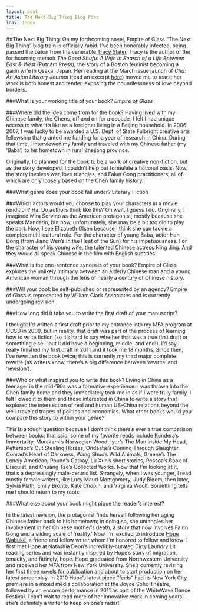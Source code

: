 ```yaml
---
layout: post
title: The Next Big Thing Blog Post
lnav: index
---
```



##The Next Big Thing: On my forthcoming novel, Empire of Glass
“The Next Big Thing” blog train is officially rabid. I’ve been honorably infected, being passed the baton from the venerable [Tracy Slater](http://thegoodshufu.wordpress.com/). Tracy is the author of the forthcoming memoir _The Good Shufu: A Wife in Search of a Life Between East & West_ (Putnam Press), the story of a Boston feminist becoming a gaijin wife in Osaka, Japan. Her reading at the March issue launch of _Cha: An Asian Literary Journal_ (read an excerpt [here](http://www.asiancha.com/content/view/1400/396/)) moved me to tears; her work is both honest and tender, exposing the boundlessness of love beyond borders.

###What is your working title of your book?
_Empire of Glass_

###Where did the idea come from for the book?
Having lived with my Chinese family, the Chens, off and on for a decade, I felt I had unique access to what it’s like as a foreigner living in a Beijing household. In 2006-2007, I was lucky to be awarded a U.S. Dept. of State Fulbright creative arts fellowship that granted me funding for a year of research in China. During that time, I interviewed my family and traveled with my Chinese father (my ‘Baba’) to his hometown in rural Zhejiang province. 

Originally, I’d planned for the book to be a work of creative non-fiction, but as the story developed, I couldn’t help but formulate a fictional basis. Now, the story involves war, love triangles, and Falun Gong practitioners, all of which are only loosely based on the Chen family history. 

###What genre does your book fall under?
Literary Fiction

###Which actors would you choose to play your characters in a movie rendition?
Ha. Do authors think like this? Oh wait, I guess I do. Originally, I imagined Mira Sorvino as the American protagonist, mostly because she speaks Mandarin, but now, unfortunately, she may be a bit too old to play the part. Now, I see Elizabeth Olsen because I think she can tackle a complex multi-cultural role. For the character of young Baba, actor Han Dong (from Jiang Wen’s In the Heat of the Sun) for his impetuousness. For the character of his young wife, the talented Chinese actress Ning Jing. And they would all speak Chinese in the film with English subtitles!

###What is the one-sentence synopsis of your book?
Empire of Glass explores the unlikely intimacy between an elderly Chinese man and a young American woman through the lens of nearly a century of Chinese history.

###Will your book be self-published or represented by an agency?
Empire of Glass is represented by William Clark Associates and is currently undergoing revision.

###How long did it take you to write the first draft of your manuscript?

I thought I’d written a first draft prior to my entrance into my MFA program at UCSD in 2009, but in reality, that draft was part of the process of learning how to write fiction (so it’s hard to say whether that was a true first draft or something else – but it did have a beginning, middle, and end!). I’d say I really finished my first draft in 2011 and it took me 18 months. Since then, I’ve rewritten the book twice; this is currently my third major complete rewrite (as writers know, there’s a big difference between ‘rewrite’ and ‘revision’).

###Who or what inspired you to write this book?
Living in China as a teenager in the mid-‘90s was a formative experience. I was thrown into the Chen family home and they immediately took me in as if I were truly family. I felt I owed it to them and those interested in China to write a story that explored the intersection of real and human US-China relations beyond the well-traveled tropes of politics and economics. 
What other books would you compare this story to within your genre?

This is a tough question because I don’t think there’s ever a true comparison between books; that said, some of my favorite reads include Kundera’s Immortality, Murakami’s Norwegian Wood, Iyer’s The Man Inside My Head, Petterson’s Out Stealing Horses, Ondaatje’s Coming Through Slaughter, Conrad’s Heart of Darkness, Wang Shuo’s Wild Animals, Greene’s The Lonely American, Pound’s Cathay, Lu Xun’s short stories, Pessoa’s Book of Disquiet, and Chuang Tze’s Collected Works. Now that I’m looking at it, that’s a depressingly male-centric list. Strangely, when I was younger, I read mostly female writers, like Lucy Maud Montgomery, Judy Bloom, then later, Sylvia Plath, Emily Bronte, Kate Chopin, and Virginia Woolf. Something tells me I should return to my roots.

###What else about your book might pique the reader’s interest?

In the latest revision, the protagonist finds herself following her aging Chinese father back to his hometown; in doing so, she untangles her involvement in her Chinese mother’s death, a story that now involves Falun Gong and a sliding scale of ‘reality.’
Now, I’m excited to introduce [Hope Wabuke](https://twitter.com/HopeWabuke), a friend and fellow writer whom I’m honored to follow and know! I first met Hope at Natashia Deon’s incredibly-curated Dirty Laundry Lit reading series and was instantly inspired by Hope’s story of migration, tenacity, and fittingly, hope. Hope graduated from Northwestern University and received her MFA from New York University. She’s currently revising her first three novels for publication and about to start production on her latest screenplay. In 2010 Hope’s latest piece “feels” had its New York City premiere in a mixed media collaboration at the Joyce Soho Theatre, followed by an encore performance in 2011 as part of the WhiteWave Dance Festival. I can’t wait to read more of her innovative work in coming years—she’s definitely a writer to keep on one’s radar!
